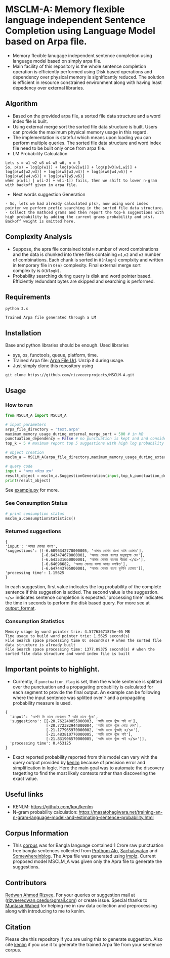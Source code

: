 # MSCLM-A: Memory flexible language independent Sentence Completion using Language Model based on Arpa file.
- Memory flexible lanugage independent sentence completion using language model based on simply arpa file. 
- Main facility of this repository is the whole sentence completion operation is efficiently performed using Disk based operations and dependency over physical memory is significantly reduced. The solution is efficient in resource constrained environment along with having least depedency over external libraries.

## Algorithm 
- Based on the provided arpa file, a sorted file data structure and a word index file is built. 
- Using external merge sort the sorted file data structure is built. Users can provide the maximum physical memory usage in this regard.  
- The implementation is stateful which means upon loading you can perform multiple queries. The sorted file data structure and word index file need to be built only once from arpa file. 
- LM Probability Calculation 
```
Lets s = w1 w2 w3 w4 w5 w6, n = 3 
So, p(s) = log[p(w1)] + log(p(w2|w1)] + log(p(w3|w1,w2)] + log(p(w4|w2,w3)] + log(p(w5|w3,w4)] + log(p(w6|w4,w5)] + log(p(w6|w4,w5)] + log(p(w7|w5,w6)]
when p(w[i] | w[i-2] + w[i-1]) fails, then we shift to lower n-gram with backoff given in arpa file. 
```
- Next words suggestion Generation 
```
- So, lets we had already calculated p(s), now using word index pointer we perform prefix searching in the sorted file data structure. 
- Collect the mathced grams and then report the top-k suggestions with high probability by adding the current grams probability and p(s). Backoff weight is omitted here.
```

## Complexity Analysis 
 - Suppose, the apra file contained total `N` number of word combinations and the data is chunked into three files containing ``n1``,``n2`` and ``n3`` number of combinations. Each chunk is sorted in ``O(nlogn)`` complxity and written in temporary file in ``O(n)`` complexity. Final external merge sort complexity is ``O(NlogN)``.
 - Probability searching during query is disk and word pointer based. Efficiently redundant bytes are skipped and searching is performed. 

## Requirements
``` 
python 3.x 
```

``` 
Trained Arpa file generated through a LM 
```

## Installation 
Base and python libraries should be enough. Used libraries 
- sys, os, functools, queue, platform, time.
- Trained Arpa file: [Arpa File Url](https://drive.google.com/file/d/1wjERbp4EYv7BCFAZ0DR908VgRiT_WNew/view?usp=sharing). Unzip it during usage.
- Just simply clone this repository using 
```
git clone https://github.com/rizveeerprojects/MSCLM-A.git
```

## Usage 
### How to run 
```python
from MSCLM_A import MSCLM_A

# input parameters
arpa_file_directory = 'text.arpa'
maximum_memory_usage_during_external_merge_sort = 500 # in MB
punctuation_dependency = False # no punctuation is kept and and considered there is no punctuation in the input sentence
top_k = 5 # maximum report top 5 suggestions with high log probability to complete the sentence

# object creation
msclm_a = MSCLM_A(arpa_file_directory,maximum_memory_usage_during_external_merge_sort)

# query code 
input = 'আমার ভাইয়ের রক্তে'
result_object = msclm_a.SuggestionGeneration(input,top_k,punctuation_dependency) # A bangla sentence
print(result_object)

```
See [example.py](./example.py) for more.  

### See Consumption Status 
```python
# print consumption status
msclm_a.ConsumptionStatistics()
```
### Returned suggestions 
```
{
'input': 'আমার সোনার বাংলা', 
'suggestions': [[-6.6096342770000005, 'আমার সোনার বাংলা আমি তোমায়'], 
                [-6.643474670000001, 'আমার সোনার বাংলার মানুষগুলো যেন'], 
                [-6.643531660000001, 'আমার সোনার বাংলার বীরেরা </s>'], 
                [-6.64698682, 'আমার সোনার বাংলা আবার কলঙ্কিত'], 
                [-6.647443705000001, 'আমার সোনার বাংলা ভুলিনি তোমায়']], 
'processing time': 1.15625
}
```
In each suggestion, first value indicates the log probability of the complete sentence if this suggestion is added. The second value is the suggestion. ``</s>`` indicates sentence completion is expected. 'processing time' indicates the time in seconds to perform the disk based query. For more see at [output_format](./test_result.txt).

### Consumption Statistics
```
Memory usage by word pointer trie: 4.57763671875e-05 MB
Time usage to build word pointer trie: 1.5625 second(s)
File Search space processing time 0: second(s) # when the sorted file data structure is already built
File Search space processing time: 1377.09375 second(s) # when the sorted file data structure and word index file is built
```

## Important points to highlight. 
- Currently, if ``punctuation_flag`` is set, then the whole sentence is splitted over the punctuation and a propagating probability is calculated for each segment to provide the final output. An example can be following where the input sentence was splitted over ``?`` and a propagating probability measure is used. 

```
{
  'input': 'আপনি কি তাকে দেখেছেন ? আমি তাকে খুঁজে', 
  'suggestions': [[-20.762240055000003, 'আমি তাকে খুঁজে পাই না'], 
                  [-20.772382944000004, 'আমি তাকে খুঁজে পেতে বেশ'], 
                  [-21.177965970000002, 'আমি তাকে খুঁজেছি </s>'], 
                  [-21.483810770000005, 'আমি তাকে খুঁজে পাই'], 
                  [-21.831906570000005, 'আমি তাকে খুঁজে পাই </s>']], 
  'processing time': 0.453125
}
```
- Exact reported probability reported from this model can vary with the query output provided by [kenlm](https://kheafield.com/code/kenlm/) because of precision error and simplification in logic. Here the main goal was to automate the discovery targetting to find the most likely contexts rather than discovering the exact value. 

## Useful links 
- KENLM: https://github.com/kpu/kenlm 
- N-gram probability calculation: https://masatohagiwara.net/training-an-n-gram-language-model-and-estimating-sentence-probability.html 

## Corpus Information 
- This [corpus](https://drive.google.com/file/d/1wjERbp4EYv7BCFAZ0DR908VgRiT_WNew/view?usp=sharing) was for Bangla language contained 1 Crore raw punctuation free bangla sentences collected from [Prothom Alo](https://www.prothomalo.com/), [Sachalayatan](http://www.sachalayatan.com/) and [Somewhereinblog](https://www.somewhereinblog.net/). The Arpa file was generated using [lmplz](https://kheafield.com/code/kenlm/). Current proposed model MSCLM_A was given only the Apra file to generate the suggestions.  

## Contributors 
[Redwan Ahmed Rizvee](https://www.linkedin.com/in/redwan-ahmed-rizvee-303b68133/). 
For your queries or suggestion mail at (rizveeredwan.csedu@gmail.com) or create issue.
Special thanks to [Muntasir Wahed](https://www.linkedin.com/in/immuntasir/) for helping me in raw data collection and preprocessing along with introducing to me to kenlm. 

## Citation 
Please cite this repository if you are using this to generate suggestion. Also cite [kenlm](https://kheafield.com/code/kenlm/) if you use it to generate the trained Arpa file from your sentence corpus.
